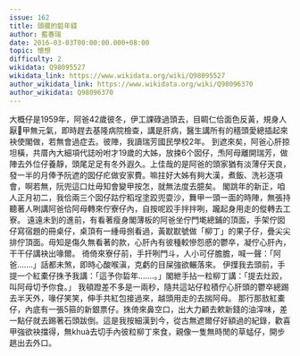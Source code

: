 ```yaml
---
issue: 162
title: 頭擺的硩年錢
author: 藍春瑞
date: 2016-03-03T00:00:00.000+08:00
topic: 懷想
difficulty: 2
wikidata: Q98095527
wikidata_link: https://www.wikidata.org/wiki/Q98095527
author_wikidata_link: https://www.wikidata.org/wiki/Q98096370
author_wikidata: Q98096370
---
```

大概仔是1959年，阿爸42歲彼冬，伊工課碌過頭去，目睭仁佮面色反黃，規身人厭𤺪甲無元氣，即時趕去基隆病院檢查，講是肝病，醫生講所有的穡頭愛總插起來袂使閣做，若無會過症去。彼陣，我讀瑞芳國民學校2年。
到遮來矣，阿爸心肝掠坦橫，共厝內大細項代誌吩咐才19歲的大姊，放捒6个囡仔，𤆬阿母離開瑞芳，做陣去外位仔養靜，頭尾足足有冬外遐久。上佳哉的是阿爸的頭家猶有淡薄仔天良，發一半的月俸予阮遮的囡仔疕做安家費。嘛拄好大姊有夠大漢，煮飯、洗衫逐項會，啊若無，阮兜這口灶毋知會變甲按怎，就無法度去臆矣。
閣跳年的新正，咱人正月初二，我佮兩三个囡仔跍佇稻埕塗跤兜耍沙，舞甲一頭一面的時陣，無張持聽著人咧講阿爸佮阿母轉來佇寮仔內，自按呢跤手拌拌咧，躘起身用走的傱轉去工寮。
遠遠未到的進前，有看著瘦身閣薄板的阿爸坐佇門墘總鋪的頂面，手架佇囡仔寫宿題的冊桌仔，桌頂有一緟毋捌看過，黃㽎㽎號做「柳丁」的果子仔，疊尖尖排佇頂面。毋知是傷久無看著的款，心肝內有彼種較慘怨慼的鬱卒，凝佇心肝內，干干仔講袂出喙爾。
徛倚來寮仔前，手扞咧門斗，人小可仔膽膽，喊一聲：「阿爸…….」話都未煞，即時心酸喉滇，克虧的目屎強欲輾落來。
伊擛我去頭前，手提一个紅橐仔㧣予我講：「這予你硩年…….。」閣紲手拈一粒柳丁講：「提去灶跤，叫阿母切予你食。」
我頓蹬差不多是一兩秒，隨共這站仔粒積佇心肝頭的鬱卒總踢去半天外，喙仔笑笑，伸手共紅包接過來，越頭用走的去揣阿母。
那行那敨紅橐仔，內底有一張5箍的新銀票仔。㧣倚來鼻空口，出大力顧去欶新錢的油滓味，差一點仔就去踢著石頭跋倒。這是我按細漢到今，從古無遮爾仔好額過的紀錄，歡喜甲強欲袂擋得，無khuà去切手內彼粒柳丁來食，親像一隻無時閒的草蜢仔，開步趒出去外口。
